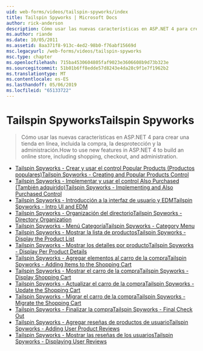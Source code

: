```yaml
---
uid: web-forms/videos/tailspin-spyworks/index
title: Tailspin Spyworks | Microsoft Docs
author: rick-anderson
description: Cómo usar las nuevas características en ASP.NET 4 para crear una tienda en línea, incluida la compra, la desprotección y la administración.
ms.author: riande
ms.date: 10/05/2011
ms.assetid: 8aa371f8-913c-4ed2-98b0-f76abf15669d
msc.legacyurl: /web-forms/videos/tailspin-spyworks
msc.type: chapter
ms.openlocfilehash: 715ba4530604805faf9023e3606608b9d73b323e
ms.sourcegitcommit: 51b01b6ff8edde57d8243e4da28c9f1e7f1962b2
ms.translationtype: MT
ms.contentlocale: es-ES
ms.lasthandoff: 05/06/2019
ms.locfileid: "65133722"
---
```

# <a name="tailspin-spyworks"></a><span data-ttu-id="9ff1d-103">Tailspin Spyworks</span><span class="sxs-lookup"><span data-stu-id="9ff1d-103">Tailspin Spyworks</span></span>

> <span data-ttu-id="9ff1d-104">Cómo usar las nuevas características en ASP.NET 4 para crear una tienda en línea, incluida la compra, la desprotección y la administración.</span><span class="sxs-lookup"><span data-stu-id="9ff1d-104">How to use new features in ASP.NET 4 to build an online store, including shopping, checkout, and administration.</span></span>

- [<span data-ttu-id="9ff1d-105">Tailspin Spyworks - Crear y usar el control Popular Products (Productos populares)</span><span class="sxs-lookup"><span data-stu-id="9ff1d-105">Tailspin Spyworks - Creating and Popular Products Control</span></span>](tailspin-spyworks-creating-and-using-the-popular-products-control.md)
- [<span data-ttu-id="9ff1d-106">Tailspin Spyworks - Implementar y usar el control Also Purchased (También adquirido)</span><span class="sxs-lookup"><span data-stu-id="9ff1d-106">Tailspin Spyworks - Implementing and Also Purchased Control</span></span>](tailspin-spyworks-implementing-and-using-the-also-purchased-control.md)
- [<span data-ttu-id="9ff1d-107">Tailspin Spyworks - Introducción a la interfaz de usuario y EDM</span><span class="sxs-lookup"><span data-stu-id="9ff1d-107">Tailspin Spyworks - Intro UI and EDM</span></span>](tailspin-spyworks-intro-ui-and-edm.md)
- [<span data-ttu-id="9ff1d-108">Tailspin Spyworks - Organización del directorio</span><span class="sxs-lookup"><span data-stu-id="9ff1d-108">Tailspin Spyworks - Directory Organization</span></span>](tailspin-spyworks-directory-organization.md)
- [<span data-ttu-id="9ff1d-109">Tailspin Spyworks - Menú Categoría</span><span class="sxs-lookup"><span data-stu-id="9ff1d-109">Tailspin Spyworks - Category Menu</span></span>](tailspin-spyworks-category-menu.md)
- [<span data-ttu-id="9ff1d-110">Tailspin Spyworks - Mostrar la lista de productos</span><span class="sxs-lookup"><span data-stu-id="9ff1d-110">Tailspin Spyworks - Display the Product List</span></span>](tailspin-spyworks-display-the-product-list.md)
- [<span data-ttu-id="9ff1d-111">Tailspin Spyworks - Mostrar los detalles por producto</span><span class="sxs-lookup"><span data-stu-id="9ff1d-111">Tailspin Spyworks - Display Per Product Details</span></span>](tailspin-spyworks-display-per-product-details.md)
- [<span data-ttu-id="9ff1d-112">Tailspin Spyworks - Agregar elementos al carro de la compra</span><span class="sxs-lookup"><span data-stu-id="9ff1d-112">Tailspin Spyworks - Adding Items to the Shopping Cart</span></span>](tailspin-spyworks-adding-items-to-the-shopping-cart.md)
- [<span data-ttu-id="9ff1d-113">Tailspin Spyworks - Mostrar el carro de la compra</span><span class="sxs-lookup"><span data-stu-id="9ff1d-113">Tailspin Spyworks - Display Shopping Cart</span></span>](tailspin-spyworks-display-shopping-cart.md)
- [<span data-ttu-id="9ff1d-114">Tailspin Spyworks - Actualizar el carro de la compra</span><span class="sxs-lookup"><span data-stu-id="9ff1d-114">Tailspin Spyworks - Update the Shopping Cart</span></span>](tailspin-spyworks-update-the-shopping-cart.md)
- [<span data-ttu-id="9ff1d-115">Tailspin Spyworks - Migrar el carro de la compra</span><span class="sxs-lookup"><span data-stu-id="9ff1d-115">Tailspin Spyworks - Migrate the Shopping Cart</span></span>](tailspin-spyworks-migrate-the-shopping-cart.md)
- [<span data-ttu-id="9ff1d-116">Tailspin Spyworks - Finalizar la compra</span><span class="sxs-lookup"><span data-stu-id="9ff1d-116">Tailspin Spyworks - Final Check Out</span></span>](tailspin-spyworks-final-check-out.md)
- [<span data-ttu-id="9ff1d-117">Tailspin Spyworks - Agregar reseñas de productos de usuario</span><span class="sxs-lookup"><span data-stu-id="9ff1d-117">Tailspin Spyworks - Adding User Product Reviews</span></span>](tailspin-spyworks-adding-user-product-reviews.md)
- [<span data-ttu-id="9ff1d-118">Tailspin Spyworks - Mostrar las reseñas de los usuarios</span><span class="sxs-lookup"><span data-stu-id="9ff1d-118">Tailspin Spyworks - Displaying User Reviews</span></span>](tailspin-spyworks-displaying-user-reviews.md)

